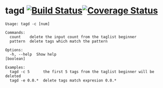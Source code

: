 # tagd [![Build Status](https://api.travis-ci.org/uncledu/tagd.svg?branch=master)](https://api.travis-ci.org/uncledu/tagd.svg?branch=master)[![Coverage Status](https://coveralls.io/repos/github/uncledu/tagd/badge.svg?branch=master)](https://coveralls.io/github/uncledu/tagd?branch=master)

```
Usage: tagd -c [num]

Commands:
  count    delete the input count from the taglist beginner
  pattern  delete tags which match the pattern

Options:
  -h, --help  Show help                                                [boolean]

Examples:
  tagd -c 5      the first 5 tags from the taglist beginner will be deleted
  tagd -e 0.0.*  delete tags match expresion 0.0.*
```

